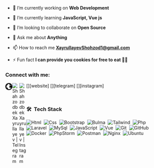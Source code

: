 - 🔭 I’m currently working on **Web Development**

- 🌱 I’m currently learning **JavaScript, Vue js**

- 👯 I’m looking to collaborate on **Open Source**

- 💬 Ask me about **Anything**

- 📫 How to reach me **XayrullayevShohzod1@gmail.com**

- ⚡ Fun fact **I can provide you cookies for free to eat 🍪😂**

### Connect with me:

[<img align="left" alt="Seon.uz" width="22px" src="https://raw.githubusercontent.com/iconic/open-iconic/master/svg/globe.svg" />][website]
[<img align="left" alt="Shahzodbek Xayrullayev | Telegram" width="22px" src="https://cdn-icons-png.flaticon.com/512/906/906377.png" />][telegram]
[<img align="left" alt="Shahzodbek Xayrullayev | Instagram" width="22px" src="https://cdn.jsdelivr.net/npm/simple-icons@v3/icons/instagram.svg" />][instagram]

<br />

### 🛠 &nbsp;Tech Stack
![Html](https://img.shields.io/badge/-Html-05122A?style=flat&logo=html5)&nbsp;
![Css](https://img.shields.io/badge/-Css-05122A?style=flat&logo=css3)&nbsp;
![Bootstrap](https://img.shields.io/badge/-Bootstrap-05122A?style=flat&logo=bootstrap)&nbsp;
![Bulma](https://img.shields.io/badge/-Bulma-05122A?style=flat&logo=bulma)&nbsp;
![Tailwind](https://img.shields.io/badge/-Tailwind-05122A?style=flat&logo=tailwindcss)&nbsp;
![Php](https://img.shields.io/badge/-Php-05122A?style=flat&logo=php)&nbsp;
![Laravel](https://img.shields.io/badge/-Laravel-05122A?style=flat&logo=laravel)&nbsp;
![MySql](https://img.shields.io/badge/-Mysql-05122A?style=flat&logo=mysql)&nbsp;
![JavaScript](https://img.shields.io/badge/-JavaScript-05122A?style=flat&logo=javascript)&nbsp;
![Vue](https://img.shields.io/badge/-Vue-05122A?style=flat&logo=vue)&nbsp;
![Git](https://img.shields.io/badge/-Git-05122A?style=flat&logo=git)&nbsp;
![GitHub](https://img.shields.io/badge/-GitHub-05122A?style=flat&logo=github)&nbsp;
![Docker](https://img.shields.io/badge/-Docker-05122A?style=flat&logo=docker)&nbsp;
![PhpStorm](https://img.shields.io/badge/-PhpStorm-05122A?style=flat&logo=phpstorm)&nbsp;
![Postman](https://img.shields.io/badge/-Postman-05122A?style=flat&logo=postman)&nbsp;
![Nginx](https://img.shields.io/badge/-Nginx-05122A?style=flat&logo=nginx)&nbsp;
![Ubuntu](https://img.shields.io/badge/-Ubuntu-05122A?style=flat&logo=ubuntu)&nbsp;
